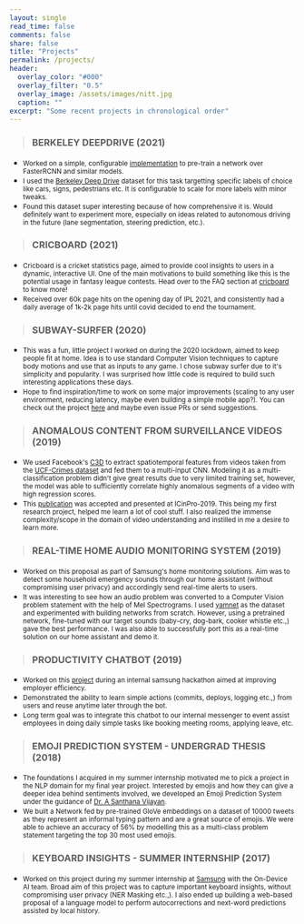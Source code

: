 ```yaml
---
layout: single
read_time: false
comments: false
share: false
title: "Projects"
permalink: /projects/
header:
  overlay_color: "#000"
  overlay_filter: "0.5"
  overlay_image: /assets/images/nitt.jpg
  caption: ""
excerpt: "Some recent projects in chronological order"
---
```


> ### BERKELEY DEEPDRIVE (2021)

- <small> Worked on a simple, configurable [implementation](https://github.com/Anirudh58/berkeley_deepdrive_experimentation) to pre-train a network over FasterRCNN and similar models. </small>
- <small> I used the [Berkeley Deep Drive](https://bdd-data.berkeley.edu/) dataset for this task targetting specific labels of choice like cars, signs, pedestrians etc. It is configurable to scale for more labels with minor tweaks. </small>
- <small> Found this dataset super interesting because of how comprehensive it is. Would definitely want to experiment more, especially on ideas related to autonomous driving in the future (lane segmentation, steering prediction, etc.). </small>

> ### CRICBOARD (2021)

- <small> Cricboard is a cricket statistics page, aimed to provide cool insights to users in a dynamic, interactive UI. One of the main motivations to build something like this is the potential usage in fantasy league contests. Head over to the FAQ section at [cricboard](http://cricboard.in) to know more! </small>
- <small> Received over 60k page hits on the opening day of IPL 2021, and consistently had a daily average of 1k-2k page hits until covid decided to end the tournament.  </small>


> ### SUBWAY-SURFER (2020)

- <small> This was a fun, little project I worked on during the 2020 lockdown, aimed to keep people fit at home. Idea is to use standard Computer Vision techniques to capture body motions and use that as inputs to any game. I chose subway surfer due to it's simplicity and popularity. I was surprised how little code is required to build such interesting applications these days. </small>
- <small> Hope to find inspiration/time to work on some major improvements (scaling to any user environment, reducing latency, maybe even building a simple mobile app?). You can check out the project [here](https://github.com/Anirudh58/subway_surfer) and maybe even issue PRs or send suggestions. </small> 


> ### ANOMALOUS CONTENT FROM SURVEILLANCE VIDEOS (2019)

- <small> We used Facebook's [C3D](https://research.fb.com/blog/2014/12/c3d-generic-features-for-video-analysis/) to extract spatiotemporal features from videos taken from the [UCF-Crimes dataset](https://webpages.uncc.edu/cchen62/dataset.html) and fed them to a multi-input CNN. Modeling it as a multi-classification problem didn't give great results due to very limited training set, however, the model was able to sufficiently correlate highly anomalous segments of a video with high regression scores. </small> 
- <small> This [publication](https://ieeexplore.ieee.org/document/9092161) was accepted and presented at ICinPro-2019. This being my first research project, helped me learn a lot of cool stuff. I also realized the immense complexity/scope in the domain of video understanding and instilled in me a desire to learn more. </small> 


> ### REAL-TIME HOME AUDIO MONITORING SYSTEM (2019)

- <small> Worked on this proposal as part of Samsung's home monitoring solutions. Aim was to detect some household emergency sounds through our home assistant (without compromising user privacy) and accordingly send real-time alerts to users.  </small>
- <small> It was interesting to see how an audio problem was converted to a Computer Vision problem statement with the help of Mel Spectrograms. I used [yamnet](https://github.com/tensorflow/models/tree/master/research/audioset/yamnet) as the dataset and experimented with building networks from scratch. However, using a pretrained network, fine-tuned with our target sounds (baby-cry, dog-bark, cooker whistle etc.,) gave the best performance. I was also able to successfully port this as a real-time solution on our home assistant and demo it. </small> 


> ### PRODUCTIVITY CHATBOT (2019)

- <small> Worked on this [project](https://drive.google.com/file/d/150PzQSZqPvX9ytX8juFgM9AssuoHY2Wc/view?usp=sharing) during an internal samsung hackathon aimed at improving employer efficiency. </small>
- <small> Demonstrated the ability to learn simple actions (commits, deploys, logging etc.,) from users and reuse anytime later through the bot. </small>
- <small> Long term goal was to integrate this chatbot to our internal messenger to event assist employees in doing daily simple tasks like booking meeting rooms, applying leave, etc.</small> 


> ### EMOJI PREDICTION SYSTEM - UNDERGRAD THESIS (2018)

- <small> The foundations I acquired in my summer internship motivated me to pick a project in the NLP domain for my final year project. Interested by emojis and how they can give a deeper idea behind sentiments involved, we developed an Emoji Prediction System under the guidance of [Dr. A Santhana Vijayan](https://www.nitt.edu/home/academics/departments/cse/faculty/vijayan/). </small>
- <small> We built a Network fed by pre-trained GloVe embeddings on a dataset of 10000 tweets as they represent an informal typing pattern and are a great source of emojis. We were able to achieve an accuracy of 56% by modelling this as a multi-class problem statement targeting the top 30 most used emojis.</small> 


> ### KEYBOARD INSIGHTS - SUMMER INTERNSHIP (2017)

- <small> Worked on this project during my summer internship at [Samsung](https://research.samsung.com/sri-b) with the On-Device AI team. Broad aim of this project was to capture important keyboard insights, without compromising user privacy (NER Masking etc.,). I also ended up building a web-based proposal of a language model to perform autocorrections and next-word predictions assisted by local history. </small>


